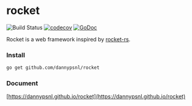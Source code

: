 # rocket

![Build Status](https://github.com/dannypsnl/rocket/workflows/Go/badge.svg?branch=master)
[![codecov](https://codecov.io/gh/dannypsnl/rocket/branch/v1/graph/badge.svg)](https://codecov.io/gh/dannypsnl/rocket)
[![GoDoc](https://godoc.org/github.com/dannypsnl/rocket?status.svg)](https://godoc.org/github.com/dannypsnl/rocket)

Rocket is a web framework inspired by [rocket-rs](https://github.com/SergioBenitez/Rocket).

### Install

```sh
go get github.com/dannypsnl/rocket
```

### Document

[https://dannypsnl.github.io/rocket](https://dannypsnl.github.io/rocket)
